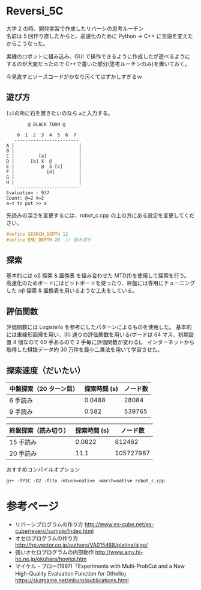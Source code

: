 # Reversi_5C

大学 2 の時、開発実習で作成したリバーシの思考ルーチン  
名前は 5 回作り直したからと、高速化のために Python -> C++ に言語を変えたからこうなった。

実機のロボットに組み込み、GUI で操作できるように作成したが遊べるようにするのが大変だったので
C++で書いた部分(思考ルーチンのみ)を置いておく。

今見直すとソースコードがかなり汚くてはずかしすぎるｗ

## 遊び方

`[a]`の所に石を置きたいのなら `a`と入力する。

```console
        @ BLACK TURN @

    0  1  2  3  4  5  6  7
   ------------------------
A |                        |
B |                        |
C |         [a]            |
D |      [b] X  @          |
E |          @  X [c]      |
F |            [d]         |
G |                        |
H |                        |
   ------------------------
Evaluation : 937
Count: @=2 X=2
a~z to put >> a
```

先読みの深さを変更するには、robot_c.cpp の上の方にある設定を変更してください。

```c++
#define SEARCH_DEPTH 12
#define END_DEPTH 20  // 読み切り
```

## 探索

基本的には αβ 探索 & 置換表 を組み合わせた MTD(f)を使用して探索を行う。
高速化のためボードにはビットボードを使ったり、終盤には専用にチューニングした αβ 探索 & 置換表を用いるような工夫をしている。

## 評価関数

評価関数には Logistello を参考にしたパターンによるものを使用した。
基本的には重線形回帰を用い、30 通りの評価関数を用いる(ボードは 64 マス、初期設置 4 個なので 60 手あるので 2 手毎に評価関数が変わる)。
インターネットから取得した棋譜データ約 30 万件を最小二乗法を用いて学習させた。

## 探索速度（だいたい）

| 中盤探索（20 ターン目） | 探索時間 (s) | ノード数 |
| ----------------------- | ------------ | -------- |
| 6 手読み                | 0.0488       | 28084    |
| 9 手読み                | 0.582        | 539765   |

| 終盤探索（読み切り） | 探索時間 (s) | ノード数  |
| -------------------- | ------------ | --------- |
| 15 手読み            | 0.0822       | 812462    |
| 20 手読み            | 11.1         | 105727987 |

おすすめコンパイルオプション

```console
g++ -fPIC -O2 -flto -mtune=native -march=native robot_c.cpp
```

# 参考ページ

-   リバーシプログラムの作り方
    http://www.es-cube.net/es-cube/reversi/sample/index.html
-   オセロプログラムの作り方
    http://hp.vector.co.jp/authors/VA015468/platina/algo/
-   強いオセロプログラムの内部動作
    http://www.amy.hi-ho.ne.jp/okuhara/howtoj.htm
-   マイケル・ブロー(1997)「Experiments with Multi-ProbCut and a New
    High-Quality Evaluation Function for Othello」
    https://skatgame.net/mburo/publications.html
